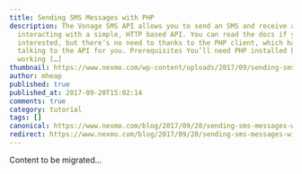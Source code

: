 ```yaml
---
title: Sending SMS Messages with PHP
description: The Vonage SMS API allows you to send an SMS and receive an SMS by
  interacting with a simple, HTTP based API. You can read the docs if you’re
  interested, but there’s no need to thanks to the PHP client, which handles
  talking to the API for you. Prerequisites You’ll need PHP installed before
  working […]
thumbnail: https://www.nexmo.com/wp-content/uploads/2017/09/sending-sms-featured.png
author: mheap
published: true
published_at: 2017-09-20T15:02:14
comments: true
category: tutorial
tags: []
canonical: https://www.nexmo.com/blog/2017/09/20/sending-sms-messages-with-php-dr
redirect: https://www.nexmo.com/blog/2017/09/20/sending-sms-messages-with-php-dr
---
```

Content to be migrated...